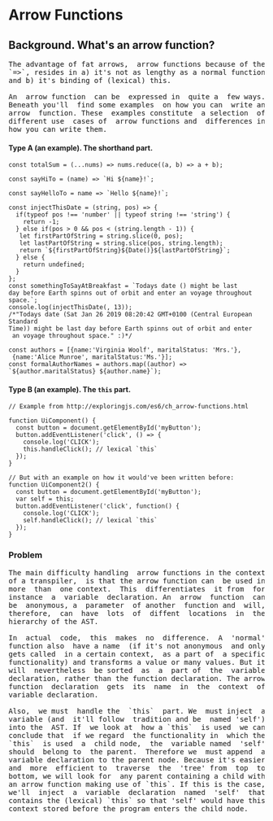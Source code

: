 # Arrow Functions


## Background. What's an arrow function?

<pre>
The advantage of fat arrows,  arrow functions because of the
`=>`, resides in a) it's not as lengthy as a normal function
and b) it's binding of (lexical) this.

An  arrow function  can be  expressed in  quite a  few ways.
Beneath you'll  find some examples  on how you can  write an
arrow  function. These  examples constitute  a selection  of
different use  cases of  arrow functions and  differences in
how you can write them.
</pre>

#### Type A (an example). The shorthand part.

```
const totalSum = (...nums) => nums.reduce((a, b) => a + b);

const sayHiTo = (name) => `Hi ${name}!`;

const sayHelloTo = name => `Hello ${name}!`;

const injectThisDate = (string, pos) => {
  if(typeof pos !== 'number' || typeof string !== 'string') {
    return -1;
  } else if(pos > 0 && pos < (string.length - 1)) {
   let firstPartOfString = string.slice(0, pos);
   let lastPartOfString = string.slice(pos, string.length);
   return `${firstPartOfString}${Date()}${lastPartOfString}`; 
  } else {
    return undefined;
  }
}; 
const somethingToSayAtBreakfast = `Todays date () might be last 
day before Earth spinns out of orbit and enter an voyage throughout space.`;
console.log(injectThisDate(, 13));
/*"Todays date (Sat Jan 26 2019 08:20:42 GMT+0100 (Central European Standard 
Time)) might be last day before Earth spinns out of orbit and enter
 an voyage throughout space." :)*/

const authors = [{name:'Virginia Woolf', maritalStatus: 'Mrs.'},
 {name:'Alice Munroe', maritalStatus:'Ms.'}];
const formalAuthorNames = authors.map((author) => `${author.maritalStatus} ${author.name}`);
```

#### Type B (an example). The `this` part.

```
// Example from http://exploringjs.com/es6/ch_arrow-functions.html

function UiComponent() {
  const button = document.getElementById('myButton');
  button.addEventListener('click', () => {
    console.log('CLICK');
    this.handleClick(); // lexical `this`
  });
}

// But with an example on how it would've been written before:
function UiComponent2() {
  const button = document.getElementById('myButton');
  var self = this;
  button.addEventListener('click', function() {
    console.log('CLICK');
    self.handleClick(); // lexical `this`
  });
}

```

### Problem
<pre>
The main difficulty handling  arrow functions in the context
of a transpiler,  is that the arrow function can  be used in
more  than  one context.  This  differentiates  it from  for
instance  a  variable  declaration. An  arrow  function  can
be  anonymous, a  parameter  of another  function and  will,
therefore,  can  have  lots  of  diffent  locations  in  the
hierarchy of the AST.

In  actual  code,  this  makes  no  difference.  A  'normal'
function also  have a name  (if it's not anonymous  and only
gets called  in a certain context,  as a part of  a specific
functionality) and transforms a value or many values. But it
will  nevertheless  be sorted  as  a  part of  the  variable
declaration, rather than the function declaration. The arrow
function  declaration  gets  its  name  in  the  context  of
variable declaration.

Also,  we must  handle the  `this`  part. We  must inject  a
variable (and  it'll follow  tradition and be  named 'self')
into the  AST. If  we look at  how a `this`  is used  we can
conclude that  if we regard  the functionality in  which the
`this`  is used  a  child node,  the  variable named  'self'
should  belong to  the parent.  Therefore we  must append  a
variable declaration to the parent node. Because it's easier
and  more  efficient to  traverse  the  'tree' from  top  to
bottom, we will look for  any parent containing a child with
an arrow function making use of `this`. If this is the case,
we'll  inject  a  variable  declaration  named  'self'  that
contains the (lexical) `this` so that 'self' would have this
context stored before the program enters the child node.
</pre>




